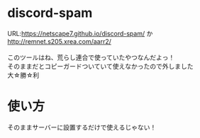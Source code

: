 # discord-spam
URL:https://netscape7.github.io/discord-spam/ か http://remnet.s205.xrea.com/aarr2/<br><br>
このツールはね、荒らし連合で使っていたやつなんだよっ！<br>
そのままだとコピーガードついていて使えなかったので外しました<br>
大☆勝☆利<br>
# 使い方
そのままサーバーに設置するだけで使えるじゃない！<br>

